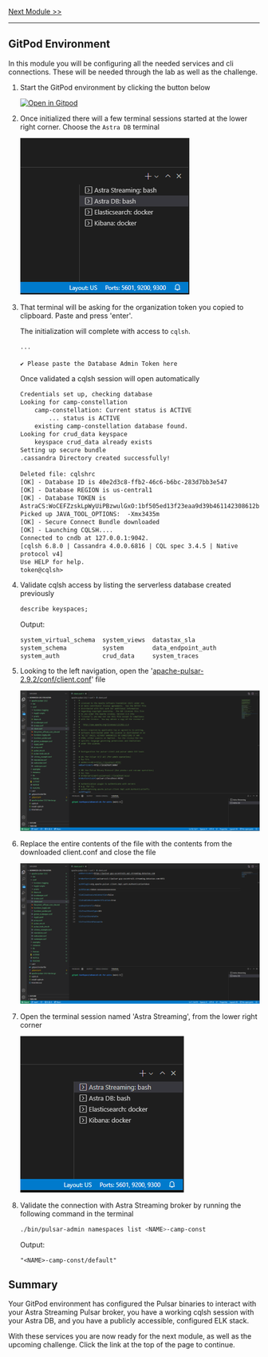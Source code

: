 [Next Module >>](/Lab1/03-enable-cdc-and-consumer.md)

---

## GitPod Environment

In this module you will be configuring all the needed services and cli connections. These will be needed through the lab as well as the challenge.

1. Start the GitPod environment by clicking the button below

    [![Open in Gitpod](https://gitpod.io/button/open-in-gitpod.svg)](https://gitpod.io#https://github.com/ddieruf/advanced-cdc-for-astra)

1. Once initialized there will a few terminal sessions started at the lower right corner. Choose the `Astra DB` terminal

    ![Astra DB Terminal](/images/terminal-astra-db.png)

1. That terminal will be asking for the organization token you copied to clipboard. Paste and press 'enter'.

    The initialization will complete with access to `cqlsh`.

    ```bash
    ...

    ✔ Please paste the Database Admin Token here
    ```

    Once validated a cqlsh session will open automatically

    ```log
    Credentials set up, checking database
    Looking for camp-constellation
        camp-constellation: Current status is ACTIVE
            ... status is ACTIVE
        existing camp-constellation database found.
    Looking for crud_data keyspace
        keyspace crud_data already exists
    Setting up secure bundle
    .cassandra Directory created successfully!

    Deleted file: cqlshrc
    [OK] - Database ID is 40e2d3c8-ffb2-46c6-b6bc-283d7bb3e547
    [OK] - Database REGION is us-central1
    [OK] - Database TOKEN is AstraCS:WoCEFZzskLpWyUiPBzwulGxO:1bf505ed13f23eaa9d39b461142308612be9a01f80765f90b0dcca793f47058d
    Picked up JAVA_TOOL_OPTIONS:  -Xmx3435m
    [OK] - Secure Connect Bundle downloaded
    [OK] - Launching CQLSH....
    Connected to cndb at 127.0.0.1:9042.
    [cqlsh 6.8.0 | Cassandra 4.0.0.6816 | CQL spec 3.4.5 | Native protocol v4]
    Use HELP for help.
    token@cqlsh>
    ```

1. Validate cqlsh access by listing the serverless database created previously

    ```sql
    describe keyspaces;
    ```

    Output:

    ```
    system_virtual_schema  system_views  datastax_sla      
    system_schema          system        data_endpoint_auth
    system_auth            crud_data     system_traces  
    ```

1. Looking to the left navigation, open the '[apache-pulsar-2.9.2/conf/client.conf](/workspace/advanced-cdc-for-astra/apache-pulsar-2.9.2/conf/client.conf)' file

    ![Pulsar Client Conf Original](/images/client-conf-original.png)

1. Replace the entire contents of the file with the contents from the downloaded client.conf and close the file

    ![Pulsar Client Conf Contents](/images/client-conf-contents.png)

1. Open the terminal session named 'Astra Streaming', from the lower right corner

    ![Astra Streaming Terminal](/images/terminal-astra-streaming.png)

1. Validate the connection with Astra Streaming broker by running the following command in the terminal

    ```bash
    ./bin/pulsar-admin namespaces list <NAME>-camp-const
    ```

    Output:

    ```logs
    "<NAME>-camp-const/default"
    ```

## Summary

Your GitPod environment has configured the Pulsar binaries to interact with your Astra Streaming Pulsar broker, you have a working cqlsh session with your Astra DB, and you have a publicly accessible, configured ELK stack.

With these services you are now ready for the next module, as well as the upcoming challenge. Click the link at the top of the page to continue.
